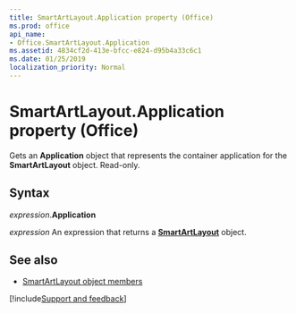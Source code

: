 ```yaml
---
title: SmartArtLayout.Application property (Office)
ms.prod: office
api_name:
- Office.SmartArtLayout.Application
ms.assetid: 4834cf2d-413e-bfcc-e824-d95b4a33c6c1
ms.date: 01/25/2019
localization_priority: Normal
---
```



# SmartArtLayout.Application property (Office)

Gets an **Application** object that represents the container application for the **SmartArtLayout** object. Read-only.


## Syntax

_expression_.**Application**

_expression_ An expression that returns a **[SmartArtLayout](Office.SmartArtLayout.md)** object.


## See also

- [SmartArtLayout object members](overview/Library-Reference/smartartlayout-members-office.md)



[!include[Support and feedback](~/includes/feedback-boilerplate.md)]